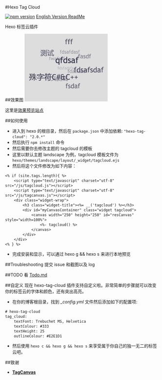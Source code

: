 #Hexo Tag Cloud

[![npm version](https://badge.fury.io/js/hexo-tag-cloud.svg)](https://badge.fury.io/js/hexo-tag-cloud)
[English Version ReadMe](https://github.com/MikeCoder/hexo-tag-cloud/blob/master/README.md)

Hexo 标签云插件

##效果图
![TagCloud](./img/example.jpg)

这里是[效果预览站点](http://mikecoder.github.io)

##如何使用
+ 进入到 hexo 的根目录，然后在 `package.json` 中添加依赖: `"hexo-tag-cloud": "2.0.*"`
+ 然后执行 `npm install` 命令
+ 然后需要你去修改主题的 tagcloud 的模板
+ 这里以默认主题 landscape 为例，tagcloud 模板文件为 `hexo/themes/landscape/layout/_widget/tagcloud.ejs`
+ 然后将这个文件修改为如下内容：
```
<% if (site.tags.length){ %>
    <script type="text/javascript" charset="utf-8" src="/js/tagcloud.js"></script>
    <script type="text/javascript" charset="utf-8" src="/js/tagcanvas.js"></script>
    <div class="widget-wrap">
        <h3 class="widget-title"><%= __('tagcloud') %></h3>
        <div id="myCanvasContainer" class="widget tagcloud">
            <canvas width="250" height="250" id="resCanvas" style="width=100%">
                <%- tagcloud() %>
            </canvas>
        </div>
    </div>
<% } %>
```
+ 完成安装和显示，可以通过 hexo g && hexo s 来进行本地预览

##Troubleshooting
提交 issue 和截图以及 log

##TODO
看 [Todo.md](./TODO.md)

##自定义
现在 hexo-tag-cloud 插件支持自定义啦。非常简单的步骤就可以改变你的标签云的字体和颜色，还有突出高亮。

+ 在你的博客根目录，找到 *_config.yml* 文件然后添加如下的配置项:
```
# hexo-tag-cloud
tag_cloud:
    textFont: Trebuchet MS, Helvetica
    textColour: #333
    textHeight: 25
    outlineColour: #E2E1D1
```
+ 然后使用 `hexo c && hexo g && hexo s` 来享受属于你自己的独一无二的标签云吧。

##致谢
+ **[TagCanvas](http://www.goat1000.com/tagcanvas.php)**
